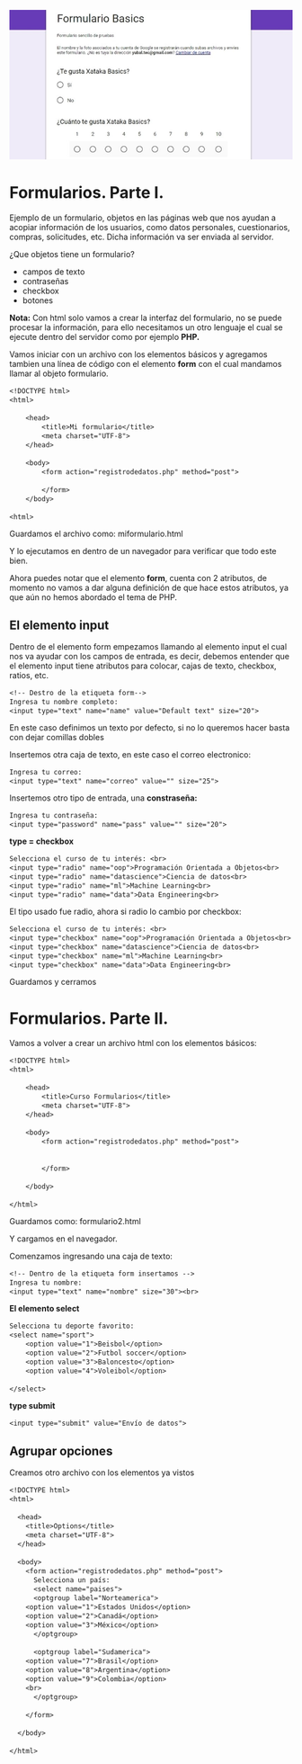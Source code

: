![](https://raw.githubusercontent.com/GabrielCourses/web_development/main/html/image/formulario.png)

# Formularios. Parte I.

Ejemplo de un formulario, objetos en las páginas web que nos ayudan a acopiar información de los usuarios, como datos personales, cuestionarios, compras, solicitudes, etc. Dicha información va ser enviada al servidor.

¿Que objetos tiene un formulario?

- campos de texto
- contraseñas
- checkbox
- botones

**Nota:** Con html solo vamos a crear la interfaz del formulario, no se puede procesar la información, para ello necesitamos un otro lenguaje el cual se ejecute dentro del servidor como por ejemplo **PHP.**

Vamos iniciar con un archivo con los elementos básicos y agregamos tambien una línea de código con el elemento **form** con el cual mandamos llamar al objeto formulario.

```
<!DOCTYPE html>
<html>

	<head>
		<title>Mi formulario</title>
		<meta charset="UTF-8">
	</head>
	
	<body>
		<form action="registrodedatos.php" method="post">
		
		</form>
	</body>
	
<html>
```

Guardamos el archivo como: miformulario.html

Y lo ejecutamos en dentro de un navegador para verificar que todo este bien.

Ahora puedes notar que el elemento **form**, cuenta con 2 atributos, de momento no vamos a dar alguna definición de que hace estos atributos, ya que aún no hemos abordado el tema de PHP.

## El elemento input

Dentro de el elemento form empezamos llamando al elemento input el cual nos va ayudar con los campos de entrada, es decir, debemos entender que el elemento input tiene atributos para colocar, cajas de texto, checkbox, ratios, etc.

```
<!-- Destro de la etiqueta form-->
Ingresa tu nombre completo:
<input type="text" name="name" value="Default text" size="20">
```

En este caso definimos un texto por defecto, si no lo queremos hacer basta con dejar comillas dobles

Insertemos otra caja de texto, en este caso el correo electronico:

```
Ingresa tu correo:
<input type="text" name="correo" value="" size="25">
```

Insertemos otro tipo de entrada, una **constraseña:**

```
Ingresa tu contraseña:
<input type="password" name="pass" value="" size="20">	
```

**type = checkbox**

```
Selecciona el curso de tu interés: <br>
<input type="radio" name="oop">Programación Orientada a Objetos<br>
<input type="radio" name="datascience">Ciencia de datos<br>
<input type="radio" name="ml">Machine Learning<br>
<input type="radio" name="data">Data Engineering<br>
```

El tipo usado fue radio, ahora si radio lo cambio por checkbox:

```
Selecciona el curso de tu interés: <br>
<input type="checkbox" name="oop">Programación Orientada a Objetos<br>
<input type="checkbox" name="datascience">Ciencia de datos<br>
<input type="checkbox" name="ml">Machine Learning<br>
<input type="checkbox" name="data">Data Engineering<br>
```

Guardamos y cerramos

# Formularios. Parte II.  

Vamos a volver a crear un archivo html con los elementos básicos:

```
<!DOCTYPE html>
<html>
	
	<head>
		<title>Curso Formularios</title>
		<meta charset="UTF-8">
	</head>
	
	<body>
		<form action="registrodedatos.php" method="post">
		
		
		</form>
		
	</body>
	
</html>
```

Guardamos como: formulario2.html

Y cargamos en el navegador.

Comenzamos ingresando una caja de texto:

```
<!-- Dentro de la etiqueta form insertamos -->
Ingresa tu nombre:
<input type="text" name="nombre" size="30"><br>
```

**El elemento select**

```
Selecciona tu deporte favorito:
<select name="sport">
	<option value="1">Beisbol</option>
	<option value="2">Futbol soccer</option>
	<option value="3">Baloncesto</option>
	<option value="4">Voleibol</option>
	
</select>
```

**type submit**

```
<input type="submit" value="Envío de datos">
```

## Agrupar opciones

Creamos otro archivo con los elementos ya vistos

```
<!DOCTYPE html>
<html>
  
  <head>
    <title>Options</title>
    <meta charset="UTF-8">
  </head>
  
  <body>
    <form action="registrodedatos.php" method="post">
      Selecciona un país:
      <select name="paises">
      <optgroup label="Norteamerica">
	<option value="1">Estados Unidos</option>
	<option value="2">Canadá</option>
	<option value="3">México</option>
      </optgroup>

      <optgroup label="Sudamerica">
	<option value="7">Brasil</option>
	<option value="8">Argentina</option>
	<option value="9">Colombia</option>
	<br>
      </optgroup>

    </form>

  </body>

</html>
```